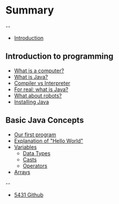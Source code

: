 # Summary

--

* [Introduction](README.md)

## Introduction to programming

* [What is a computer?](what-is-a-computer.md)
* [What is Java?](what-is-java.md)
* [Compiler vs Interpreter](compiler-vs-interpreter.md)
* [For real: what is Java?](for-real-what-is-java.md)
* [What about robots?](what-about-robots.md)
* [Installing Java](installing-java.md)

## Basic Java Concepts

* [Our first program](our-first-program.md)
* [Explanation of "Hello World"](explanation-of-hello-world.md)
* [Variables](variables.md)
    * [Data Types](data-types.md)
    * [Casts](casts.md)
    * [Operators](operators.md)
* [Arrays](arrays.md)

--

* [5431 Github](https://github.com/frc5431)


